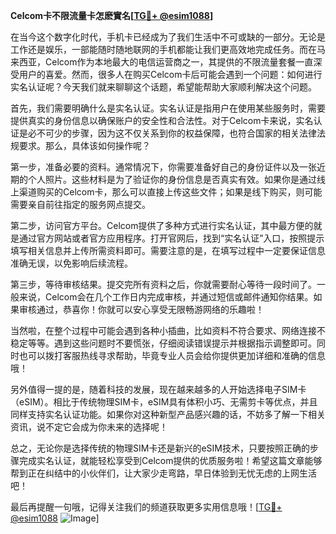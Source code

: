 **Celcom卡不限流量卡怎麽實名[[TG💪+ @esim1088](https://t.me/s/esim1088)]**

在当今这个数字化时代，手机卡已经成为了我们生活中不可或缺的一部分。无论是工作还是娱乐，一部能随时随地联网的手机都能让我们更高效地完成任务。而在马来西亚，Celcom作为本地最大的电信运营商之一，其提供的不限流量套餐一直深受用户的喜爱。然而，很多人在购买Celcom卡后可能会遇到一个问题：如何进行实名认证呢？今天我们就来聊聊这个话题，希望能帮助大家顺利解决这个问题。

首先，我们需要明确什么是实名认证。实名认证是指用户在使用某些服务时，需要提供真实的身份信息以确保账户的安全性和合法性。对于Celcom卡来说，实名认证是必不可少的步骤，因为这不仅关系到你的权益保障，也符合国家的相关法律法规要求。那么，具体该如何操作呢？

第一步，准备必要的资料。通常情况下，你需要准备好自己的身份证件以及一张近期的个人照片。这些材料是为了验证你的身份信息是否真实有效。如果你是通过线上渠道购买的Celcom卡，那么可以直接上传这些文件；如果是线下购买，则可能需要亲自前往指定的服务网点提交。

第二步，访问官方平台。Celcom提供了多种方式进行实名认证，其中最方便的就是通过官方网站或者官方应用程序。打开官网后，找到“实名认证”入口，按照提示填写相关信息并上传所需资料即可。需要注意的是，在填写过程中一定要保证信息准确无误，以免影响后续流程。

第三步，等待审核结果。提交完所有资料之后，你就需要耐心等待一段时间了。一般来说，Celcom会在几个工作日内完成审核，并通过短信或邮件通知你结果。如果审核通过，恭喜你！你就可以安心享受无限畅游网络的乐趣啦！

当然啦，在整个过程中可能会遇到各种小插曲，比如资料不符合要求、网络连接不稳定等等。遇到这些问题时不要慌张，仔细阅读错误提示并根据指示调整即可。同时也可以拨打客服热线寻求帮助，毕竟专业人员会给你提供更加详细和准确的信息哦！

另外值得一提的是，随着科技的发展，现在越来越多的人开始选择电子SIM卡（eSIM）。相比于传统物理SIM卡，eSIM具有体积小巧、无需剪卡等优点，并且同样支持实名认证功能。如果你对这种新型产品感兴趣的话，不妨多了解一下相关资讯，说不定它会成为你未来的选择呢！

总之，无论你是选择传统的物理SIM卡还是新兴的eSIM技术，只要按照正确的步骤完成实名认证，就能轻松享受到Celcom提供的优质服务啦！希望这篇文章能够帮到正在纠结中的小伙伴们，让大家少走弯路，早日体验到无忧无虑的上网生活吧！

最后再提醒一句哦，记得关注我们的频道获取更多实用信息哦！[[TG💪+ @esim1088](https://t.me/s/esim1088) ![Image](https://i.postimg.cc/4NQfJmqS/Snipaste-2025-05-13-00-14-12.png)]